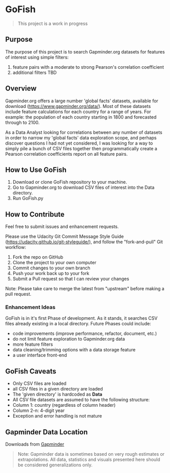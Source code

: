 # GoFish
> This project is a work in progress

## Purpose

The purpose of this project is to search Gapminder.org datasets for features of interest using simple filters:

1. feature pairs with a moderate to strong Pearson's correlation coefficient
2. additional filters TBD

## Overview

Gapminder.org offers a large number 'global facts' datasets, available for download (https://www.gapminder.org/data/). Most of these datasets include feature calculations for each country for a range of years. For example: the population of each country starting in 1800 and forecasted through to 2100.  

As a Data Analyst looking for correlations between any number of datasets in order to narrow my 'global facts' data exploration scope, and perhaps discover questions I had not yet considered, I was looking for a way to simply pile a bunch of CSV files together then programmatically create a Pearson correlation coefficients report on all feature pairs.

## How to Use GoFish
1. Download or clone GoFish repository to your machine.
2. Go to Gapminder.org to download CSV files of interest into the Data directory.
3. Run GoFish.py

## How to Contribute

Feel free to submit issues and enhancement requests.

Please use the Udacity Git Commit Message Style Guide (https://udacity.github.io/git-styleguide/), and follow the "fork-and-pull" Git workflow:

1. Fork the repo on GitHub
1. Clone the project to your own computer
1. Commit changes to your own branch
1. Push your work back up to your fork
1. Submit a Pull request so that I can review your changes

Note: Please take care to merge the latest from "upstream" before making a pull request.

### Enhancement Ideas
GoFish is in it's first Phase of development. As it stands, it searches CSV files already existing in a local directory. Future Phases could include:

* code improvements (improve performance, refactor, document, etc.)
* do not limit feature exploration to Gapminder.org data
* more feature filters
* data cleaning/trimming options with a data storage feature
* a user interface front-end


## GoFish Caveats
* Only CSV files are loaded
* all CSV files in a given directory are loaded
* The 'given directory' is hardcoded as **Data**
* All CSV file datasets are assumed to have the following structure:
 * Column 1: country (regardless of column header)
 * Column 2-n: 4-digit year
* Exception and error handling is not mature

## Gapminder Data Location
Downloads from <a href target="_blank" source="https://www.gapminder.org/data/">Gapminder</a>

> Note: Gapminder data is sometimes based on very rough estimates or extrapolations. All data, statistics and visuals presented here should be considered generalizations only. 
